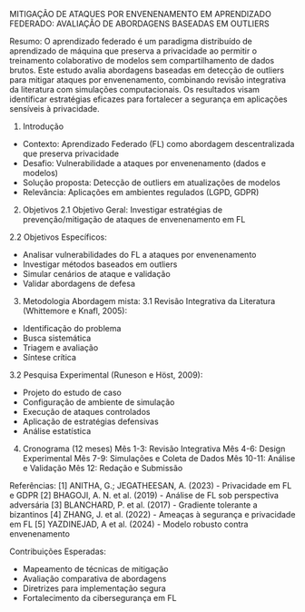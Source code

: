 MITIGAÇÃO DE ATAQUES POR ENVENENAMENTO EM APRENDIZADO FEDERADO: AVALIAÇÃO DE ABORDAGENS BASEADAS EM OUTLIERS

Resumo:
O aprendizado federado é um paradigma distribuído de aprendizado de máquina que preserva a privacidade ao permitir o treinamento colaborativo de modelos sem compartilhamento de dados brutos. Este estudo avalia abordagens baseadas em detecção de outliers para mitigar ataques por envenenamento, combinando revisão integrativa da literatura com simulações computacionais. Os resultados visam identificar estratégias eficazes para fortalecer a segurança em aplicações sensíveis à privacidade.

1. Introdução
- Contexto: Aprendizado Federado (FL) como abordagem descentralizada que preserva privacidade
- Desafio: Vulnerabilidade a ataques por envenenamento (dados e modelos)
- Solução proposta: Detecção de outliers em atualizações de modelos
- Relevância: Aplicações em ambientes regulados (LGPD, GDPR)

2. Objetivos
2.1 Objetivo Geral:
Investigar estratégias de prevenção/mitigação de ataques de envenenamento em FL

2.2 Objetivos Específicos:
- Analisar vulnerabilidades do FL a ataques por envenenamento
- Investigar métodos baseados em outliers
- Simular cenários de ataque e validação
- Validar abordagens de defesa

3. Metodologia
Abordagem mista:
3.1 Revisão Integrativa da Literatura (Whittemore e Knafl, 2005):
- Identificação do problema
- Busca sistemática
- Triagem e avaliação
- Síntese crítica

3.2 Pesquisa Experimental (Runeson e Höst, 2009):
- Projeto do estudo de caso
- Configuração de ambiente de simulação
- Execução de ataques controlados
- Aplicação de estratégias defensivas
- Análise estatística

4. Cronograma (12 meses)
Mês 1-3: Revisão Integrativa
Mês 4-6: Design Experimental
Mês 7-9: Simulações e Coleta de Dados
Mês 10-11: Análise e Validação
Mês 12: Redação e Submissão

Referências:
[1] ANITHA, G.; JEGATHEESAN, A. (2023) - Privacidade em FL e GDPR
[2] BHAGOJI, A. N. et al. (2019) - Análise de FL sob perspectiva adversária
[3] BLANCHARD, P. et al. (2017) - Gradiente tolerante a bizantinos
[4] ZHANG, J. et al. (2022) - Ameaças à segurança e privacidade em FL
[5] YAZDINEJAD, A et al. (2024) - Modelo robusto contra envenenamento

Contribuições Esperadas:
- Mapeamento de técnicas de mitigação
- Avaliação comparativa de abordagens
- Diretrizes para implementação segura
- Fortalecimento da cibersegurança em FL